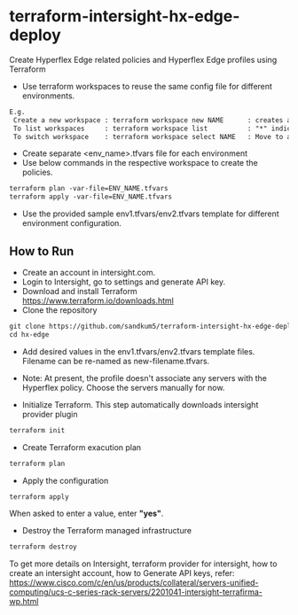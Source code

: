 # terraform-intersight-hx-edge-deploy
Create Hyperflex Edge related policies and Hyperflex Edge profiles using Terraform 

* Use terraform workspaces to reuse the same config file for different environments. 

```txt
E.g. 
 Create a new workspace : terraform workspace new NAME      : creates and moves to the new workspace 
 To list workspaces     : terraform workspace list          : "*" indicates the current selected workspace
 To switch workspace    : terraform workspace select NAME   : Move to a different namespace
```
* Create separate <env_name>.tfvars file for each environment 
* Use below commands in the respective workspace to create the policies. 
```txt
terraform plan -var-file=ENV_NAME.tfvars   
terraform apply -var-file=ENV_NAME.tfvars
```
* Use the provided sample env1.tfvars/env2.tfvars template for different environment configuration. 

## How to Run
* Create an account in intersight.com.
* Login to Intersight, go to settings and generate API key.  
* Download and install Terraform
<https://www.terraform.io/downloads.html>
* Clone the repository
```txt
git clone https://github.com/sandkum5/terraform-intersight-hx-edge-deploy.git
cd hx-edge
```

* Add desired values in the env1.tfvars/env2.tfvars template files. Filename can be re-named as new-filename.tfvars. 

* Note: At present, the profile doesn't associate any servers with the Hyperflex policy. Choose the servers manually for now. 


* Initialize Terraform. This step automatically downloads intersight provider plugin

```txt
terraform init
```

* Create Terraform exacution plan

```txt
terraform plan
```

* Apply the configuration

```txt
terraform apply
```

When asked to enter a value, enter **"yes"**.

* Destroy the Terraform managed infrastructure

```txt
terraform destroy
```

To get more details on Intersight, terraform provider for intersight, how to create an intersight account, how to Generate API keys, refer: 
https://www.cisco.com/c/en/us/products/collateral/servers-unified-computing/ucs-c-series-rack-servers/2201041-intersight-terrafirma-wp.html 
